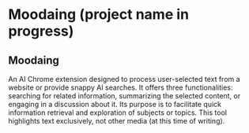 # Moodaing (project name in progress)

## Moodaing

An AI Chrome extension designed to process user-selected text from a website or provide snappy AI searches. It offers three functionalities: searching for related information, summarizing the selected content, or engaging in a discussion about it. Its purpose is to facilitate quick information retrieval and exploration of subjects or topics. This tool highlights text exclusively, not other media (at this time of writing).
